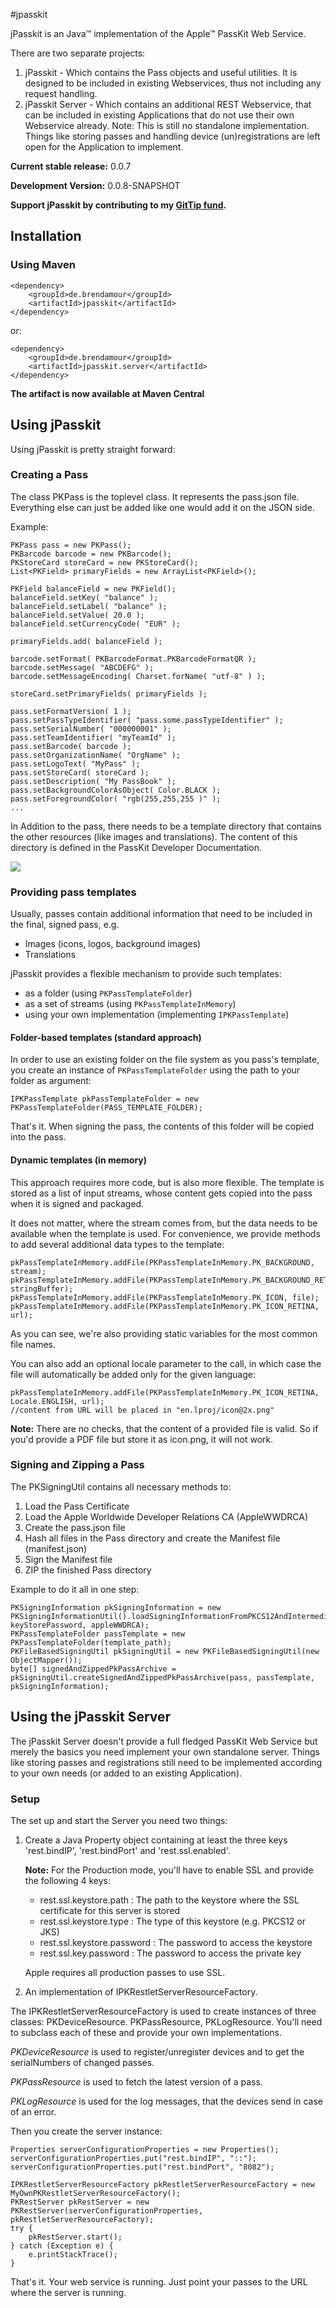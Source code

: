 #jpasskit

jPasskit is an Java&trade; implementation of the Apple&trade; PassKit Web Service.

There are two separate projects:

1. jPasskit - Which contains the Pass objects and useful utilities. It is designed to be included in existing Webservices, thus not including any request handling.
2. jPasskit Server -  Which contains an additional REST Webservice, that can be included in existing Applications that do not use their own Webservice already. Note: This is still no standalone implementation. Things like storing passes and handling device (un)registrations are left open for the Application to implement.

**Current stable release:** 0.0.7

**Development Version:** 0.0.8-SNAPSHOT

**Support jPasskit by contributing to my [GitTip fund](https://www.gittip.com/drallgood/).**

## Installation

### Using Maven

	<dependency>
		<groupId>de.brendamour</groupId>
		<artifactId>jpasskit</artifactId>
	</dependency>

or:
	
	<dependency>
		<groupId>de.brendamour</groupId>
		<artifactId>jpasskit.server</artifactId>
	</dependency>


**The artifact is now available at Maven Central**
	
	
## Using jPasskit

Using jPasskit is pretty straight forward:

### Creating a Pass

The class PKPass is the toplevel class. It represents the pass.json file. Everything else can just be added like one would add it on the JSON side.

Example:

	PKPass pass = new PKPass();
	PKBarcode barcode = new PKBarcode();
	PKStoreCard storeCard = new PKStoreCard();
	List<PKField> primaryFields = new ArrayList<PKField>();
	
	PKField balanceField = new PKField();
	balanceField.setKey( "balance" );
	balanceField.setLabel( "balance" );
	balanceField.setValue( 20.0 );
	balanceField.setCurrencyCode( "EUR" );

	primaryFields.add( balanceField );

	barcode.setFormat( PKBarcodeFormat.PKBarcodeFormatQR );
	barcode.setMessage( "ABCDEFG" );
	barcode.setMessageEncoding( Charset.forName( "utf-8" ) );

	storeCard.setPrimaryFields( primaryFields );
	
	pass.setFormatVersion( 1 );
	pass.setPassTypeIdentifier( "pass.some.passTypeIdentifier" );
	pass.setSerialNumber( "000000001" );
	pass.setTeamIdentifier( "myTeamId" );
	pass.setBarcode( barcode );
	pass.setOrganizationName( "OrgName" );
	pass.setLogoText( "MyPass" );
	pass.setStoreCard( storeCard );
	pass.setDescription( "My PassBook" );
	pass.setBackgroundColorAsObject( Color.BLACK );
	pass.setForegroundColor( "rgb(255,255,255 )" );
	...


In Addition to the pass, there needs to be a template directory that contains the other resources (like images and translations). The content of this directory is defined in the PassKit Developer Documentation.

<img src="https://github.com/bitzeche/jpasskit/raw/master/passFolder.png">

### Providing pass templates

Usually, passes contain additional information that need to be included in the final, signed pass, e.g.

- Images (icons, logos, background images)
- Translations

jPasskit provides a flexible mechanism to provide such templates:

- as a folder (using ```PKPassTemplateFolder```)
- as a set of streams (using ```PKPassTemplateInMemory```)
- using your own implementation (implementing ```IPKPassTemplate```)

#### Folder-based templates (standard approach)

In order to use an existing folder on the file system as you pass's template, you create an instance of ```PKPassTemplateFolder``` using the path to your folder as argument:

```
IPKPassTemplate pkPassTemplateFolder = new PKPassTemplateFolder(PASS_TEMPLATE_FOLDER);
```

That's it. When signing the pass, the contents of this folder will be copied into the pass.

#### Dynamic templates (in memory) 

This approach requires more code, but is also more flexible. The template is stored as a list of input streams, whose content gets copied into the pass when it is signed and packaged.

It does not matter, where the stream comes from, but the data needs to be available when the template is used.
For convenience, we provide methods to add several additional data types to the template:

```
pkPassTemplateInMemory.addFile(PKPassTemplateInMemory.PK_BACKGROUND, stream);
pkPassTemplateInMemory.addFile(PKPassTemplateInMemory.PK_BACKGROUND_RETINA, stringBuffer);
pkPassTemplateInMemory.addFile(PKPassTemplateInMemory.PK_ICON, file);
pkPassTemplateInMemory.addFile(PKPassTemplateInMemory.PK_ICON_RETINA, url);
``` 

As you can see, we're also providing static variables for the most common file names.

You can also add an optional locale parameter to the call, in which case the file will automatically be added only for the given language:
```
pkPassTemplateInMemory.addFile(PKPassTemplateInMemory.PK_ICON_RETINA, Locale.ENGLISH, url); 
//content from URL will be placed in "en.lproj/icon@2x.png"
```

**Note:** There are no checks, that the content of a provided file is valid. So if you'd provide a PDF file but store it as icon.png, it will not work. 

### Signing and Zipping a Pass

The PKSigningUtil contains all necessary methods to:

1. Load the Pass Certificate
2. Load the Apple Worldwide Developer Relations CA (AppleWWDRCA)
3. Create the pass.json file
4. Hash all files in the Pass directory and create the Manifest file (manifest.json)
5. Sign the Manifest file
6. ZIP the finished Pass directory


Example to do it all in one step: 
```
PKSigningInformation pkSigningInformation = new  PKSigningInformationUtil().loadSigningInformationFromPKCS12AndIntermediateCertificate(keyStorePath,  keyStorePassword, appleWWDRCA);
PKPassTemplateFolder passTemplate = new PKPassTemplateFolder(template_path);
PKFileBasedSigningUtil pkSigningUtil = new PKFileBasedSigningUtil(new ObjectMapper());
byte[] signedAndZippedPkPassArchive = pkSigningUtil.createSignedAndZippedPkPassArchive(pass, passTemplate, pkSigningInformation);
```
	
## Using the jPasskit Server

The jPasskit Server doesn't provide a full fledged PassKit Web Service but merely the basics you need implement your own standalone server. Things like storing passes and registrations still need to be implemented according to your own needs (or added to an existing Application).

### Setup

The set up and start the Server you need two things:

1. Create a Java Property object containing at least the three keys 'rest.bindIP', 'rest.bindPort' and 'rest.ssl.enabled'.
    
	**Note:**
	For the Production mode, you'll have to enable SSL and provide the following 4 keys:
	- rest.ssl.keystore.path : The path to the keystore where the SSL certificate for this server is stored
	- rest.ssl.keystore.type : The type of this keystore (e.g. PKCS12 or JKS)
	- rest.ssl.keystore.password : The password to access the keystore
	- rest.ssl.key.password : The password to access the private key
	
	Apple requires all production passes to use SSL.
2. An implementation of IPKRestletServerResourceFactory.

The IPKRestletServerResourceFactory is used to create instances of three classes: PKDeviceResource. PKPassResource, PKLogResource. You'll need to subclass each of these and provide your own implementations. 

*PKDeviceResource* is used to register/unregister devices and to get the serialNumbers of changed passes.

*PKPassResource* is used to fetch the latest version of a pass.

*PKLogResource* is used for the log messages, that the devices send in case of an error.

Then you create the server instance:

	Properties serverConfigurationProperties = new Properties();
	serverConfigurationProperties.put("rest.bindIP", "::");
	serverConfigurationProperties.put("rest.bindPort", "8082");

	IPKRestletServerResourceFactory pkRestletServerResourceFactory = new MyOwnPKRestletServerResourceFactory();
	PKRestServer pkRestServer = new PKRestServer(serverConfigurationProperties, pkRestletServerResourceFactory);
	try {
		pkRestServer.start();
	} catch (Exception e) {
		e.printStackTrace();
	}
	
That's it. Your web service is running. Just point your passes to the URL where the server is running.
